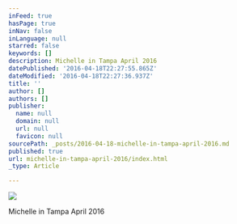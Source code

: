 ```yaml
---
inFeed: true
hasPage: true
inNav: false
inLanguage: null
starred: false
keywords: []
description: Michelle in Tampa April 2016
datePublished: '2016-04-18T22:27:55.865Z'
dateModified: '2016-04-18T22:27:36.937Z'
title: ''
author: []
authors: []
publisher:
  name: null
  domain: null
  url: null
  favicon: null
sourcePath: _posts/2016-04-18-michelle-in-tampa-april-2016.md
published: true
url: michelle-in-tampa-april-2016/index.html
_type: Article

---
```

![](https://the-grid-user-content.s3-us-west-2.amazonaws.com/a5820584-5048-4aaa-9bcb-5ced4ad81ab5.jpg)

Michelle in Tampa April 2016